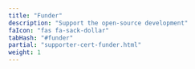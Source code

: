 ```yaml
---
title: "Funder"
description: "Support the open-source development"
faIcon: "fas fa-sack-dollar"
tabHash: "#funder"
partial: "supporter-cert-funder.html"
weight: 1
---
```

